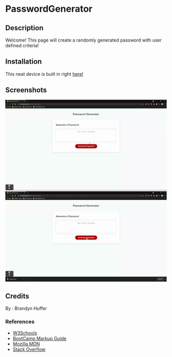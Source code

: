 # PasswordGenerator

## Description
Welcome! This page will create a randomly generated password with user defined criteria! 

## Installation
This neat device is built in right [here!](https://brandynh.github.io/PasswordGenerator/)

## Screenshots

![Screenshot](./Assets/pwGenSS1.gif) ![Screenshot](Assets/pwGenSS2.gif)

## Credits 
    
By : Brandyn Huffer

### References


* [W3Schools](https://www.w3schools.com/js/default.asp)
* [BootCamp Markup Guide](https://coding-boot-camp.github.io/full-stack/github/professional-readme-guide)
* [Mozilla MDN](https://developer.mozilla.org/en-US/docs/Learn/JavaScript)
* [Stack Overflow](https://stackoverflow.com/questions/1497481/javascript-password-generator)
